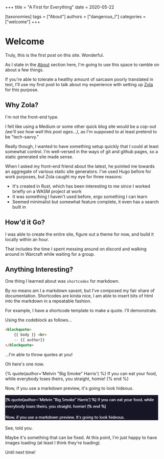 +++
title = "A First for Everything"
date = 2020-05-22

[taxonomies]
tags = ["About"]
authors = ["dangerous_l"]
categories = ["welcome"]
+++

# Welcome

Truly, this is the first post on this site. Wonderful.

As I state in the [About](/about/) section here, I'm going to use this space to ramble on about a few things.

If you're able to tolerate a healthy amount of sarcasm poorly translated in text, I'll use my first post to talk about my experience with setting up [Zola](https://www.getzola.org/) for this purpose.

<!-- more -->

## Why Zola?

I'm not the front-end type.

I felt like using a Medium or some other quick blog site would be a cop-out _(we'll see how well this post ages...)_, as I'm supposed to at least pretend to be "tech-savvy."

Really though, I wanted to have something setup quickly that I could at least somewhat control. I'm well-versed in the ways of git and github pages, so a static generated site made sense.

When I asked my front-end friend about the latest, he pointed me towards an aggregate of various static site generators. I've used Hugo before for work purposes, but Zola caught my eye for three reasons:

- It's created in Rust, which has been interesting to me since I worked briefly on a WASM project at work
- It was something I haven't used before, ergo something I can learn
- Seemed minimalist but somewhat feature complete, it even has a search built in


## How'd it Go?

I was able to create the entire site, figure out a theme for now, and build it locally within an hour. 

That includes the time I spent messing around on discord and walking around in Warcraft while waiting for a group.

## Anything Interesting?

One thing I learned about was `shortcodes` for markdown. 

By no means am I a markdown savant, but I've composed my fair share of documentation. Shortcodes are kinda nice, I am able to insert bits of html into the markdown in a repeatable fashion.

For example, I have a shortcode template to make a quote. I'll demonstrate.

Using the codeblock as follows...

```html
<blockquote>
    {{ body }} <br>
    -- {{ author}}
</blockquote>
```

...I'm able to throw quotes at you!

Oh here's one now.

{% quote(author='Melvin "Big Smoke" Harris') %}
 If you can eat your food, while everybody loses theirs, you straight, homie!
{% end %}

Now, if you use a markdown preview, it's going to look hideous.

<img src="/images/ugly522.PNG" alt="so ugly" 
width="500"/>

See, told you.

Maybe it's something that can be fixed. At this point, I'm just happy to have images loading (at least I think they're loading).


Until next time!

<!-- ## An Image
<img src="/images/IMG_0733.PNG" alt="An HTML image" width="500"/> -->

